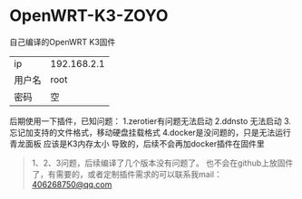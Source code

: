 # OpenWRT-K3-ZOYO
自己编译的OpenWRT K3固件

|  |  |
|--|--|
|ip|192.168.2.1|
|用户名|root|
|密码|空|

后期使用一下插件，已知问题：
1.zerotier有问题无法启动
2.ddnsto 无法启动
3.忘记加支持的文件格式，移动硬盘挂载格式
4.docker是没问题的，只是无法运行青龙面板 应该是K3内存太小 导致的，后续不会再加docker插件在固件里
>1、2、3问题，后续编译了几个版本没有问题了。
也不会在github上放固件了，有需要的，或者定制插件需求的可以联系我mail：406268750@qq.com
